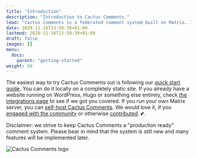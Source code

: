 ```yaml
---
title: "Introduction"
description: "Introduction to Cactus Comments."
lead: "Cactus Comments is a federated comment system built on Matrix. It respects your privacy, and puts you in control. The entire thing is completely free and open source. Interested?"
date: 2020-11-16T13:59:39+01:00
lastmod: 2020-11-16T13:59:39+01:00
draft: false
images: []
menu:
  docs:
    parent: "getting-started"
weight: 50
---
```


The easiest way to try Cactus Comments out is following our [quick start
guide](../quick-start). You can do it locally on a completely static site. If
you already have a website running on WordPress, Hugo or something else
entirely, check [the integrations page](../integrations) to see if we got you
covered. If you run your own Matrix server, you can [self-host Cactus
Comments](../../self-hosting/howto). We would love it, if you [engaged with the
community](../../community/community) or otherwise
[contributed](../../community/contribute). 💕.

Disclaimer: we strive to keep Cactus Comments a "production ready" comment
system. Please bear in mind that the system is still new and many features will
be implemented later.

<img src="../../../cactus500.png"
 alt="Cactus Comments logo"
 caption="<em>Cactus Comments logo</em>" class="img-fluid"/>

